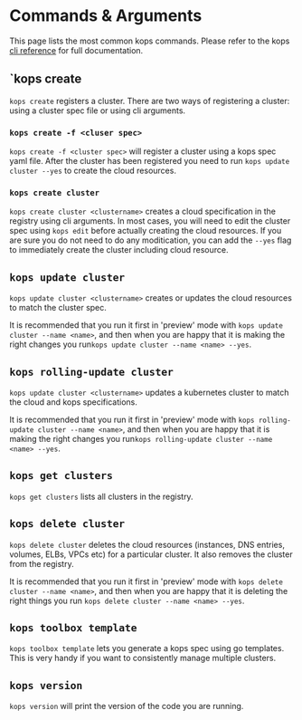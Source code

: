 # Commands & Arguments
This page lists the most common kops commands.
Please refer to the kops [cli reference](../cli/kops.md) for full documentation.

## `kops create

`kops create` registers a cluster. There are two ways of registering a cluster: using a cluster spec file or using cli arguments.

### `kops create -f <cluser spec>`

`kops create -f <cluster spec>` will register a cluster using a kops spec yaml file. After the cluster has been registered you need to run `kops update cluster --yes` to create the cloud resources.

### `kops create cluster`

`kops create cluster <clustername>` creates a cloud specification in the registry using cli arguments. In most cases, you will need to edit the cluster spec using `kops edit` before actually creating the cloud resources. If you are sure you do not need to do any moditication, you can add the `--yes` flag to immediately create the cluster including cloud resource.

## `kops update cluster`

`kops update cluster <clustername>` creates or updates the cloud resources to match the cluster spec.

It is recommended that you run it first in 'preview' mode with `kops update cluster --name <name>`, and then
when you are happy that it is making the right changes you run`kops update cluster --name <name> --yes`.

## `kops rolling-update cluster`

`kops update cluster <clustername>` updates a kubernetes cluster to match the cloud and kops specifications.

It is recommended that you run it first in 'preview' mode with `kops rolling-update cluster --name <name>`, and then
when you are happy that it is making the right changes you run`kops rolling-update cluster --name <name> --yes`.

## `kops get clusters`

`kops get clusters` lists all clusters in the registry.

## `kops delete cluster`

`kops delete cluster` deletes the cloud resources (instances, DNS entries, volumes, ELBs, VPCs etc) for a particular
cluster.  It also removes the cluster from the registry.

It is recommended that you run it first in 'preview' mode with `kops delete cluster --name <name>`, and then
when you are happy that it is deleting the right things you run `kops delete cluster --name <name> --yes`.

## `kops toolbox template`

`kops toolbox template` lets you generate a kops spec using go templates. This is very handy if you want to consistently manage multiple clusters.

## `kops version`

`kops version` will print the version of the code you are running.

